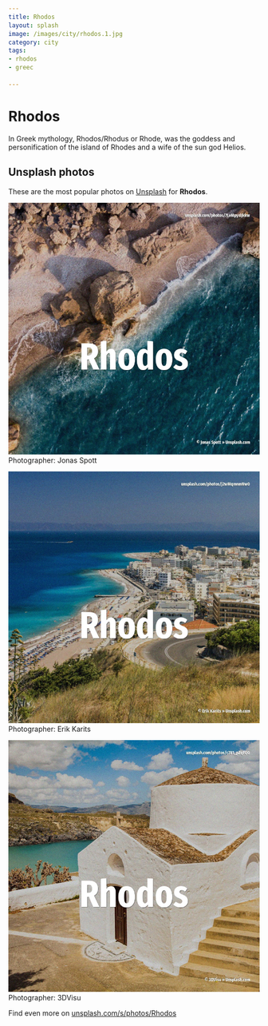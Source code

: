 ```yaml
---
title: Rhodos
layout: splash
image: /images/city/rhodos.1.jpg
category: city
tags:
- rhodos
- greec

---
```

# Rhodos

In Greek mythology, Rhodos/Rhodus  or Rhode, was the goddess and personification of the island of 
Rhodes and a wife of the sun god Helios.

 
## Unsplash photos
These are the most popular photos on [Unsplash](https://unsplash.com) for **Rhodos**.
 
![Rhodos](/images/city/rhodos.1.jpg)
Photographer:  Jonas Spott
 
![Rhodos](/images/city/rhodos.2.jpg)
Photographer:  Erik Karits
 
![Rhodos](/images/city/rhodos.3.jpg)
Photographer:  3DVisu
 
Find even more on [unsplash.com/s/photos/Rhodos](https://unsplash.com/s/photos/Rhodos)
 
